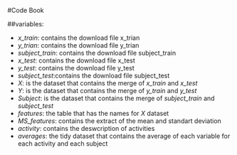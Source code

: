 #Code Book

##variables:


* *x_train*: contains the download file x_trian
* *y_trian*: contains the download file y_trian
* *subject_train*: contains the download file subject_train
* *x_test*: contains the download file x_test
* *y_test*: contains the download file y_test
* *subject_test*:contains the download file subject_test
* *X*: is the dataset that contains the merge of *x_train* and *x_test*
* *Y*: is the dataset that contains the merge of *y_train* and *y_test*
* *Subject*: is the dataset that contains the merge of *subject_train* and *subject_test*
* *features*: the table that has the names for *X* dataset
* *MS_features*: contains the extract of the mean and standart deviation
* *activity*: contains the deswcription of activities
* *averages*: the tidy dataset that contains the average of each variable for each activity and each subject
